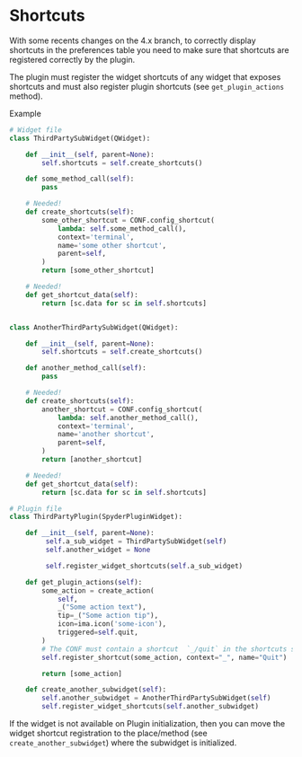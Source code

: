 # Shortcuts

With some recents changes on the 4.x branch, to correctly display shortcuts in the preferences table 
you need to make sure that shortcuts are registered correctly by the plugin.

The plugin must register the widget shortcuts of any widget that exposes shortcuts and must also register plugin shortcuts (see `get_plugin_actions` method).

Example

```python
# Widget file
class ThirdPartySubWidget(QWidget):

    def __init__(self, parent=None):
        self.shortcuts = self.create_shortcuts()

    def some_method_call(self):
        pass

    # Needed!
    def create_shortcuts(self):
        some_other_shortcut = CONF.config_shortcut(
            lambda: self.some_method_call(),
            context='terminal',
            name='some other shortcut',
            parent=self,
        )
        return [some_other_shortcut]

    # Needed!
    def get_shortcut_data(self):
        return [sc.data for sc in self.shortcuts]


class AnotherThirdPartySubWidget(QWidget):

    def __init__(self, parent=None):
        self.shortcuts = self.create_shortcuts()

    def another_method_call(self):
        pass

    # Needed!
    def create_shortcuts(self):
        another_shortcut = CONF.config_shortcut(
            lambda: self.another_method_call(),
            context='terminal',
            name='another shortcut',
            parent=self,
        )
        return [another_shortcut]

    # Needed!
    def get_shortcut_data(self):
        return [sc.data for sc in self.shortcuts]

# Plugin file
class ThirdPartyPlugin(SpyderPluginWidget):

    def __init__(self, parent=None):
         self.a_sub_widget = ThirdPartySubWidget(self)
         self.another_widget = None

         self.register_widget_shortcuts(self.a_sub_widget)

    def get_plugin_actions(self):
        some_action = create_action(
            self,
            _("Some action text"),
            tip=_("Some action tip"),
            icon=ima.icon('some-icon'),
            triggered=self.quit,
        )
        # The CONF must contain a shortcut  `_/quit` in the shortcuts section
        self.register_shortcut(some_action, context="_", name="Quit")

        return [some_action]

    def create_another_subwidget(self):
        self.another_subwidget = AnotherThirdPartySubWidget(self)
        self.register_widget_shortcuts(self.another_subwidget)
```


If the widget is not available on Plugin initialization, then you can move the widget shortcut registration to the place/method (see `create_another_subwidget`) where the subwidget is initialized.
